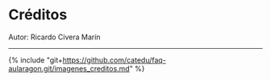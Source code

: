 # Créditos

Autor: Ricardo Civera Marín

___

{% include "git+https://github.com/catedu/faq-aularagon.git/imagenes_creditos.md" %}